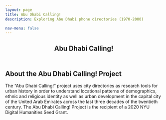 ```yaml
---
layout: page
title: Abu Dhabi Calling!
description: Exploring Abu Dhabi phone directories (1970-2000) 

nav-menu: false
---
```



<!-- One -->
<section id="one">
  <div class="inner">
    <header class="major">
      <h1>Abu Dhabi Calling!</h1>
    </header>

<!-- Content -->
<h2 id="content">About the Abu Dhabi Calling! Project</h2>
<p>The “Abu Dhabi Calling!” project uses city directories as research tools for urban history in order to understand locational patterns of demographics, ethnic and religious identity as well as urban development in the capital city of the United Arab Emirates across the last three decades of the twentieth century. The Abu Dhabi Calling! Project is the recipient of a 2020 NYU Digital Humanities Seed Grant.</p>
